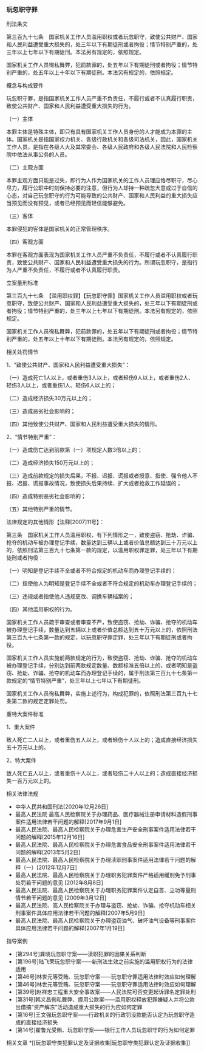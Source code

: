 ### 玩忽职守罪
 刑法条文 

第三百九十七条　国家机关工作人员滥用职权或者玩忽职守，致使公共财产、国家和人民利益遭受重大损失的，处三年以下有期徒刑或者拘役；情节特别严重的，处三年以上七年以下有期徒刑。本法另有规定的，依照规定。

国家机关工作人员徇私舞弊，犯前款罪的，处五年以下有期徒刑或者拘役；情节特别严重的，处五年以上十年以下有期徒刑。本法另有规定的，依照规定。

 概念与构成要件 

玩忽职守罪，是指国家机关工作人员严重不负责任，不履行或者不认真履行职责，致使公共财产、国家和人民利益遭受重大损失的行为。

（一）主体

本罪主体是特殊主体，即只有具有国家机关工作人员身份的人才能成为本罪的主体。国家机关是指国家权力机关、各级行政机关和各级司法机关，因此，国家机关工作人员，是指在各级人大及其常委会、各级人民政府和各级人民法院和人民检察院中依法从事公务的人员。

（二）主观方面

本罪主观方面只能是过失，即行为人作为国家机关的工作人员理应恪尽职守，尽心尽力，履行公职中时刻保持必要的注意，但行为人却持一种疏忽大意或过于自信的心态，对自己玩忽职守的行为可能导致的公共财产、国家和人民利益的重大损失应当预见而没有预见，或者已经预见而轻信能够避免。

（三）客体

本罪侵犯的客体是国家机关的正常管理秩序。

（四）客观方面

本罪在客观方面表现为国家机关工作人员严重不负责任，不履行或者不认真履行职责，致使公共财产、国家和人民利益遭受重大损失的行为。所谓玩忽职守，是指行为人严重不负责任，不履行或者不认真履行职责。

 立案量刑标准 

第三百九十七条　【滥用职权罪】【玩忽职守罪】国家机关工作人员滥用职权或者玩忽职守，致使公共财产、国家和人民利益遭受重大损失的，处三年以下有期徒刑或者拘役；情节特别严重的，处三年以上七年以下有期徒刑。本法另有规定的，依照规定。

国家机关工作人员徇私舞弊，犯前款罪的，处五年以下有期徒刑或者拘役；情节特别严重的，处五年以上十年以下有期徒刑。本法另有规定的，依照规定。

相关处罚情节

1、“致使公共财产、国家和人民利益遭受重大损失”：

（一）造成死亡1人以上，或者重伤3人以上，或者轻伤9人以上，或者重伤2人、轻伤3人以上，或者重伤1人、轻伤6人以上的；

（二）造成经济损失30万元以上的；

（三）造成恶劣社会影响的；

（四）其他致使公共财产、国家和人民利益遭受重大损失的情形。

2、“情节特别严重”：

（一）造成伤亡达到前款第（一）项规定人数3倍以上的；

（二）造成经济损失150万元以上的；

（三）造成前款规定的损失后果，不报、迟报、谎报或者授意、指使、强令他人不报、迟报、谎报事故情况，致使损失后果持续、扩大或者抢救工作延误的；

（四）造成特别恶劣社会影响的；

（五）其他特别严重的情节。

法律规定的其他情形【法释[2007]11号】：

第三条　国家机关工作人员滥用职权，有下列情形之一，致使盗窃、抢劫、诈骗、抢夺的机动车被办理登记手续，数量达到三辆以上或者价值总额达到三十万元以上的，依照刑法第三百九十七条第一款的规定，以滥用职权罪定罪，处三年以下有期徒刑或者拘役：

（一）明知是登记手续不全或者不符合规定的机动车而办理登记手续的；

（二）指使他人为明知是登记手续不全或者不符合规定的机动车办理登记手续的；

（三）违规或者指使他人违规更改、调换车辆档案的；

（四）其他滥用职权的行为。

国家机关工作人员疏于审查或者审查不严，致使盗窃、抢劫、诈骗、抢夺的机动车被办理登记手续，数量达到五辆以上或者价值总额达到五十万元以上的，依照刑法第三百九十七条第一款的规定，以玩忽职守罪定罪，处三年以下有期徒刑或者拘役。

国家机关工作人员实施前两款规定的行为，致使盗窃、抢劫、诈骗、抢夺的机动车被办理登记手续，分别达到前两款规定数量、数额标准五倍以上的，或者明知是盗窃、抢劫、诈骗、抢夺的机动车而办理登记手续的，属于刑法第三百九十七条第一款规定的“情节特别严重”，处三年以上七年以下有期徒刑。

国家机关工作人员徇私舞弊，实施上述行为，构成犯罪的，依照刑法第三百九十七条第二款的规定定罪处罚。

 重特大案件标准 

1、重大案件

致人死亡二人以上，或者重伤五人以上，或者轻伤十人以上的；造成直接经济损失五十万元以上的。

2、特大案件

致人死亡五人以上，或者重伤十人以上，或者轻伤二十人以上的；造成直接经济损失一百万元以上的。

 相关法律法规 

- 中华人民共和国刑法[2020年12月26日]
- 最高人民法院 最高人民检察院关于办理药品、医疗器械注册申请材料造假刑事案件适用法律若干问题的解释[2017年9月1日]
- 最高人民法院、最高人民检察院关于办理危害生产安全刑事案件适用法律若干问题的解释[2015年12月16日]
- 最高人民法院、最高人民检察院关于办理危害食品安全刑事案件适用法律若干问题的解释[2013年5月2日]
- 最高人民法院、最高人民检察院关于办理渎职刑事案件适用法律若干问题的解释（一）[2012年12月7日]
- 最高人民法院、最高人民检察院关于办理职务犯罪案件严格适用缓刑免予刑事处罚若干问题的意见 [2012年8月8日]
- 最高人民法院、最高人民检察院关于办理职务犯罪案件认定自首、立功等量刑情节若干问题的意见 [2009年3月12日]
- 最高人民法院、高人民检察院关于办理与盗窃、抢劫、诈骗、抢夺机动车相关刑事案件具体应用法律若干问题的解释[2007年5月9日]
- 最高人民法院、最高人民检察院关于办理盗窃油气、破坏油气设备等刑事案件具体应用法律若干问题的解释[2007年1月19日]

 指导案例 

- [第294号]龚晓玩忽职守案——渎职犯罪的因果关系判断
- [第196号]陆飞荣玩忽职守案——新刑法生效之前实施的滥用职权行为的法律适用
- [第46号]林世元等受贿、玩忽职守案——玩忽职守罪适用法律时效应如何理解
- [第46号]林世元等受贿、玩忽职守案——玩忽职守罪适用法律时效应如何理解
- [第39号]赵祥忠工程重大安全事故案——人民法院可否变更起诉罪名定罪处刑
- [第31号]韩义昌徇私舞弊、挪用公款案——滥用职权释放犯罪嫌疑人并将公款出借搞“资产解冻”活动造成重大损失的行为应如何定罪
- [第16号]王文强玩忽职守案——行政机关的行政罚没款能否认定为玩忽职守造成的直接经济损失
- [第14号]翟鲁光受贿、玩忽职守案——银行工作人员玩忽职守的行为如何定罪

相关文章 *[[玩忽职守类犯罪认定及证据收集|玩忽职守类犯罪认定及证据收集]]